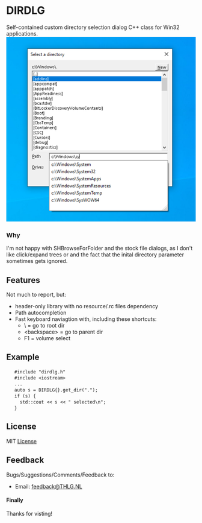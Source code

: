 
# DIRDLG
Self-contained custom directory selection dialog C++ class for Win32 applications.
![screenshot](.img/screenshot.png)

### Why
I'm not happy with SHBrowseForFolder and the stock file dialogs, as I don't like click/expand trees or and the fact that the inital directory 
parameter sometimes gets ignored.

## Features
Not much to report, but:
- header-only library with no resource/.rc files dependency
- Path autocompletion
- Fast keyboard naviagtion with, including these shortcuts:
   - \                 = go to root dir
   - &lt;backspace&gt; = go to parent dir
   - F1                = volume select


## Example
```
   #include "dirdlg.h"
   #include <iostream>
   ...
   auto s = DIRDLG{}.get_dir(".");
   if (s) {
     std::cout << s << " selected\n";
   }
````

## License
MIT [License](LICENSE)

## Feedback
Bugs/Suggestions/Comments/Feedback to:
* Email: [feedback@THLG.NL](mailto:feedback@THLG.NL)

#### Finally
Thanks for visting!

